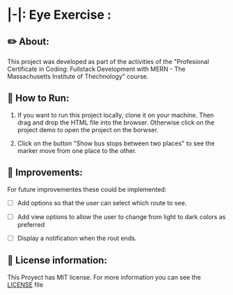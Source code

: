 # |-|: Eye Exercise : 

## ✏️ About:


This project was developed as part of the activities of the "Profesional Certificate in Coding: Fullstack Development with MERN - The Massachusetts Institute of Thechnology" course.   

## 🏁 How to Run: 

1. If you want to run this project locally, clone it on your machine. Then drag and drop the HTML file into the browser.
Otherwise click on the project demo to open the project on the borwser.

2. Click on the button "Show bus stops between two places" to see the marker move from one place to the other. 

## 🚀 Improvements:

For future improvementes these could be implemented:
- [ ] Add options so that the user can select which route to see.
- [ ] Add view options to allow the user to change from light to dark colors as preferred 
- [ ] Display a notification when the rout ends.  


## 🔑 License information: 

This Proyect has MIT license. For more information you can see the [LICENSE](./LICENSE) file 
